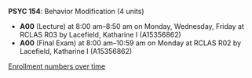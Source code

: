 **PSYC 154**: Behavior Modification (4 units)

- **A00** (Lecture) at 8:00 am–8:50 am on Monday, Wednesday, Friday at RCLAS R03 by Lacefield, Katharine I (A15356862)
- **A00** (Final Exam) at 8:00 am–10:59 am on Monday at RCLAS R02 by Lacefield, Katharine I (A15356862)

[Enrollment numbers over time](./PSYC154.tsv)
